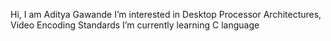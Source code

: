 Hi, I am Aditya Gawande
I’m interested in Desktop Processor Architectures, Video Encoding Standards
I’m currently learning C language

<!---
AdityaGawande/AdityaGawande is a ✨ special ✨ repository because its `README.md` (this file) appears on your GitHub profile.
You can click the Preview link to take a look at your changes.
--->
